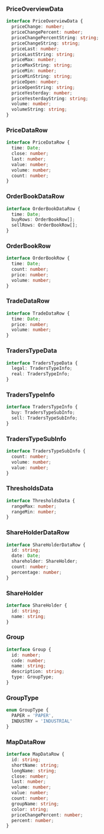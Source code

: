 ### PriceOverviewData

```typescript
interface PriceOverviewData {
  priceChange: number;
  priceChangePercent: number;
  priceChangePercentString: string;
  priceChangeString: string;
  priceLast: number;
  priceLastString: string;
  priceMax: number;
  priceMaxString: string;
  priceMin: number;
  priceMinString: string;
  priceOpen: number;
  priceOpenString: string;
  priceYesterday: number;
  priceYesterdayString: string;
  volume: number;
  volumeString: string;
}
```

### PriceDataRow

```typescript
interface PriceDataRow {
  time: Date;
  close: number;
  last: number;
  value: number;
  volume: number;
  count: number;
}
```

### OrderBookDataRow

```typescript
interface OrderBookDataRow {
  time: Date;
  buyRows: OrderBookRow[];
  sellRows: OrderBookRow[];
}
```

### OrderBookRow

```typescript
interface OrderBookRow {
  time: Date;
  count: number;
  price: number;
  volume: number;
}
```

### TradeDataRow

```typescript
interface TradeDataRow {
  time: Date;
  price: number;
  volume: number;
}
```

### TradersTypeData

```typescript
interface TradersTypeData {
  legal: TradersTypeInfo;
  real: TradersTypeInfo;
}
```

### TradersTypeInfo

```typescript
interface TradersTypeInfo {
  buy: TradersTypeSubInfo;
  sell: TradersTypeSubInfo;
}
```

### TradersTypeSubInfo

```typescript
interface TradersTypeSubInfo {
  count: number;
  volume: number;
  value: number;
}
```

### ThresholdsData

```typescript
interface ThresholdsData {
  rangeMax: number;
  rangeMin: number;
}
```

### ShareHolderDataRow

```typescript
interface ShareHolderDataRow {
  id: string;
  date: Date;
  shareholder: ShareHolder;
  count: number;
  percentage: number;
}
```

### ShareHolder

```typescript
interface ShareHolder {
  id: string;
  name: string;
}
```

### Group

```typescript
interface Group {
  id: number;
  code: number;
  name: string;
  description: string;
  type: GroupType;
}
```

### GroupType

```typescript
enum GroupType {
  PAPER = 'PAPER',
  INDUSTRY = 'INDUSTRIAL'
}
```

### MapDataRow

```typescript
interface MapDataRow {
  id: string;
  shortName: string;
  longName: string;
  close: number;
  last: number;
  volume: number;
  value: number;
  count: number;
  groupName: string;
  color: string;
  priceChangePercent: number;
  percent: number;
}
```
